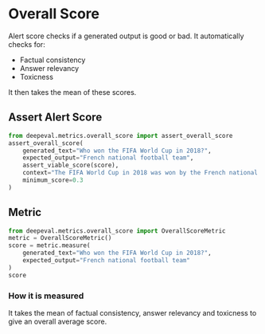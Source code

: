 # Overall Score

Alert score checks if a generated output is good or bad. It automatically checks for:

- Factual consistency
- Answer relevancy
- Toxicness

It then takes the mean of these scores.

## Assert Alert Score

```python
from deepeval.metrics.overall_score import assert_overall_score
assert_overall_score(
    generated_text="Who won the FIFA World Cup in 2018?",
    expected_output="French national football team",
    assert_viable_score(score),
    context="The FIFA World Cup in 2018 was won by the French national football team. They defeated Croatia 4-2 in the final match to claim the championship.",
    minimum_score=0.3
)
```

## Metric

```python
from deepeval.metrics.overall_score import OverallScoreMetric
metric = OverallScoreMetric()
score = metric.measure(
    generated_text="Who won the FIFA World Cup in 2018?",
    expected_output="French national football team"
)
score
```

### How it is measured

It takes the mean of factual consistency, answer relevancy and toxicness to give an overall average score.
